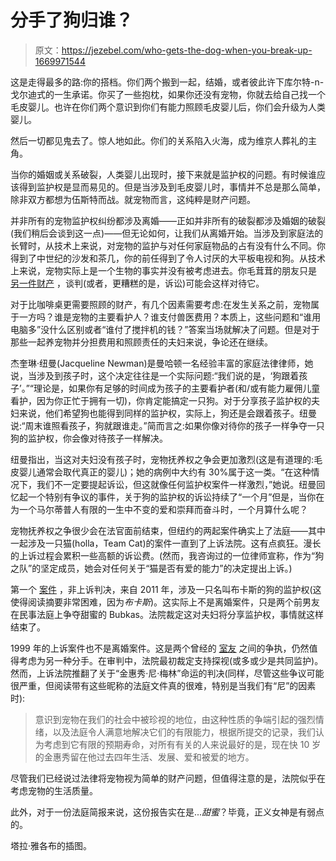 # 分手了狗归谁？

> 原文：<https://jezebel.com/who-gets-the-dog-when-you-break-up-1669971544>

这是走得最多的路:你的搭档。你们两个搬到一起，结婚，或者彼此许下库尔特-n-戈尔迪式的一生承诺。你买了一些抱枕，如果你还没有宠物，你就去给自己找一个毛皮婴儿。也许在你们两个意识到你们有能力照顾毛皮婴儿后，你们会升级为人类婴儿。



然后一切都见鬼去了。惊人地如此。你们的关系陷入火海，成为维京人葬礼的主角。

当你的婚姻或关系破裂，人类婴儿出现时，接下来就是监护权的问题。有时候谁应该得到监护权是显而易见的。但是当涉及到毛皮婴儿时，事情并不总是那么简单，除非双方都想为伍斯特而战。就宠物而言，这纯粹是财产问题。

并非所有的宠物监护权纠纷都涉及离婚——正如并非所有的破裂都涉及婚姻的破裂(我们稍后会谈到这一点)——但无论如何，让我们从离婚开始。当涉及到家庭法的长臂时，从技术上来说，对宠物的监护与对任何家庭物品的占有没有什么不同。你得到了中世纪的沙发和茶几，你的前任得到了令人讨厌的大平板电视和狗。从技术上来说，宠物实际上是一个生物的事实并没有被考虑进去。你毛茸茸的朋友只是 [另一件财产](http://aldf.org/resources/other-issues-regarding-your-companion-animal/what-to-do-if-you-are-involved-in-a-custody-battle-over-your-companion-animal/) ，谈判(或者，更糟糕的是，诉讼)可能会这样对待它。

对于比咖啡桌更需要照顾的财产，有几个因素需要考虑:在发生关系之前，宠物属于一方吗？谁是宠物的主要看护人？谁支付兽医费用？本质上，这些问题和“谁用电脑多”没什么区别或者“谁付了搅拌机的钱？”答案当场就解决了问题。但是对于那些一起养宠物并分担费用和照顾责任的夫妇来说，争论还在继续。

杰奎琳·纽曼(Jacqueline Newman)是曼哈顿一名经验丰富的家庭法律律师，她说，当涉及到孩子时，这个决定往往是一个实际问题:“我们说的是，‘狗跟着孩子’。”“理论是，如果你有足够的时间成为孩子的主要看护者(和/或有能力雇佣儿童看护，因为你正忙于拥有一切)，你肯定能搞定一只狗。对于分享孩子监护权的夫妇来说，他们希望狗也能得到同样的监护权，实际上，狗还是会跟着孩子。纽曼说:“周末谁照看孩子，狗就跟谁走。”简而言之:如果你像对待你的孩子一样争夺一只狗的监护权，你会像对待孩子一样解决。

纽曼指出，当这对夫妇没有孩子时，宠物抚养权之争会更加激烈(这是有道理的:毛皮婴儿通常会取代真正的婴儿)；她的病例中大约有 30%属于这一类。“在这种情况下，我们不一定要提起诉讼，但这就像任何监护权案件一样激烈，”她说。纽曼回忆起一个特别有争议的事件，关于狗的监护权的诉讼持续了“一个月”但是，当你在为一个马尔蒂普人有限的一生中不变的爱和崇拜而奋斗时，一个月算什么呢？

宠物抚养权之争很少会在法官面前结束，但纽约的两起案件确实上了法庭——其中一起涉及一只猫(holla，Team Cat)的案件一直到了上诉法院。这有点疯狂。漫长的上诉过程会累积一些高额的诉讼费。(然而，我咨询过的一位律师宣称，作为“狗之队”的坚定成员，她会对任何关于“猫是否有爱的能力”的决定提出上诉。)

第一个 [案件](http://caselaw.findlaw.com/ny-civil-court/1589494.html) ，非上诉判决，来自 2011 年，涉及一只名叫布卡斯的狗的监护权(这使得阅读摘要非常困难，因为*布卡斯*)。这实际上不是离婚案件，只是两个前男友在民事法庭上争夺甜蜜的 Bubkas。法院裁定这对夫妇将分享监护权，事情就这样结束了。

1999 年的上诉案件也不是离婚案件。这是两个曾经的 [室友](https://www.animallaw.info/case/raymond-v-lachmann) 之间的争执，仍然值得考虑为另一种分手。在审判中，法院最初裁定支持探视(或多或少是共同监护)。然而，上诉法院推翻了关于“金惠秀·尼·梅林”命运的判决(同样，尽管这些争议可能很严重，但阅读带有这些昵称的法庭文件真的很难，特别是当我们有“尼”的因素时):

> 意识到宠物在我们的社会中被珍视的地位，由这种性质的争端引起的强烈情绪，以及法庭令人满意地解决它们的有限能力，根据所提交的记录，我们认为考虑到它有限的预期寿命，对所有有关的人来说最好的是，现在快 10 岁的金惠秀留在他过去四年生活、发展、爱和被爱的地方。

尽管我们已经说过法律将宠物视为简单的财产问题，但值得注意的是，法院似乎在考虑宠物的生活质量。

此外，对于一份法庭简报来说，这份报告实在是...*甜蜜*？毕竟，正义女神是有弱点的。

塔拉·雅各布的插图。